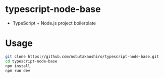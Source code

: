 # typescript-node-base

* TypeScript + Node.js project boilerplate

# Usage

```bash
git clone https://github.com/nobutakaoshiro/typescript-node-base.git
cd typescript-node-base
npm install
npm run dev
```
